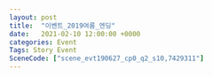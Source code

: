 ```yaml
---
layout: post
title:  "이벤트_2019여름_엔딩"
date:   2021-02-10 12:00:00 +0000
categories: Event
Tags: Story Event
SceneCode: ["scene_evt190627_cp0_q2_s10,7429311"]
---
```

